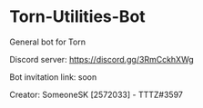 # Torn-Utilities-Bot
General bot for Torn

Discord server: 
https://discord.gg/3RmCckhXWg

Bot invitation link: 
soon

Creator: 
SomeoneSK [2572033] - TTTZ#3597